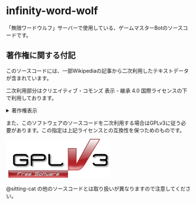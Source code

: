 # infinity-word-wolf
「無限ワードウルフ」サーバーで使用している、ゲームマスターBotのソースコードです。

## 著作権に関する付記

このソースコードには、一部Wikipediaの記事から二次利用したテキストデータが含まれています。

二次利用部分はクリエイティブ・コモンズ 表示 - 継承 4.0 国際ライセンスの下で利用しております。

<details>
<summary>著作権表示</summary>

<blockquote>
出典: フリー百科事典『ウィキペディア（Wikipedia）』

クリエイティブ・コモンズ 表示-継承 3.0 非移植ライセンスの下で利用可能です
</blockquote>
</details>

また、このソフトウェアのソースコードを二次利用する場合はGPLv3に従う必要があります。この指定は上記ライセンスとの互換性を保つためのものです。

[![GPLv3](https://raw.githubusercontent.com/sitting-cat/infinity-word-wolf/main/doc/gplv3_logo.png)](https://github.com/sitting-cat/infinity-word-wolf/blob/main/LICENSE)

<!--
著作権表示は以下を用いてください。

Copyright 2022 github.com/sitting-cat

This file is part of Infinity-word-wolf.

Infinity-word-wolf is free software: you can redistribute it and/or modify
it under the terms of the GNU General Public License as published by
the Free Software Foundation, either version 3 of the License, or
(at your option) any later version.

Infinity-word-wolf is distributed in the hope that it will be useful,
but WITHOUT ANY WARRANTY; without even the implied warranty of
MERCHANTABILITY or FITNESS FOR A PARTICULAR PURPOSE.  See the
GNU General Public License for more details.

You should have received a copy of the GNU General Public License
along with Infinity-word-wolf.  If not, see <https://www.gnu.org/licenses/>.

-->

@sitting-cat の他のソースコードとは取り扱いが異なりますので注意してください。

